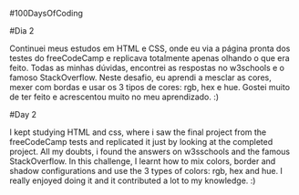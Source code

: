 #100DaysOfCoding

#Dia 2

Continuei meus estudos em HTML e CSS, onde eu via a página pronta dos testes do freeCodeCamp e replicava totalmente apenas olhando o que era feito. Todas as minhas dúvidas, encontrei as respostas no w3schools e o famoso StackOverflow. Neste desafio, eu aprendi a mesclar as cores, mexer com bordas e usar os 3 tipos de cores: rgb, hex e hue. Gostei muito de ter feito e acrescentou muito no meu aprendizado. :)

#Day 2

I kept studying HTML and css, where i saw the final project from the freeCodeCamp tests and replicated it just by looking at the completed project. All my doubts, i found the answers on w3sschools and the famous StackOverflow. In this challenge, I learnt how to mix colors, border and shadow configurations and use the 3 types of colors: rgb, hex and hue. I really enjoyed doing it and it contributed a lot to my knowledge. :)